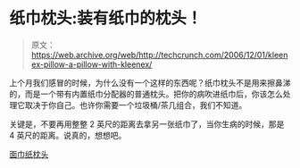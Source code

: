 # 纸巾枕头:装有纸巾的枕头！

> 原文：<https://web.archive.org/web/http://techcrunch.com/2006/12/01/kleenex-pillow-a-pillow-with-kleenex/>

上个月我们感冒的时候，为什么没有一个这样的东西呢？纸巾枕头不是用来擦鼻涕的，而是一个带有内置纸巾分配器的普通枕头。把你的病吹进纸巾后，你该怎么处理它取决于你自己。也许你需要一个垃圾桶/茶几组合，我们不知道。

关键是，不要再用整整 2 英尺的距离去拿另一张纸巾了，当你生病的时候，那是 4 英尺的距离。说真的，想想吧。

[面巾纸枕头](https://web.archive.org/web/20161012015049/http://www.gadgetcandy.com/archives/2006/12/kleenex_pillow.php)